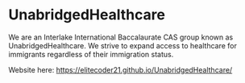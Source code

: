 # UnabridgedHealthcare
We are an Interlake International Baccalaurate CAS group known as UnabridgedHealthcare. We strive to expand access to healthcare for immigrants regardless of their immigration status. 

Website here:
https://elitecoder21.github.io/UnabridgedHealthcare/
